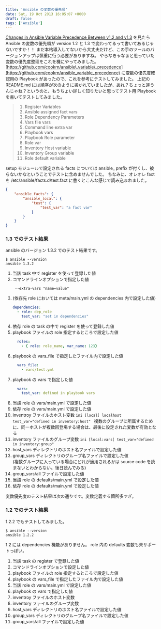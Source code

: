 ```yaml
---
title: 'Ansible の変数の優先順'
date: Sat, 19 Oct 2013 16:05:07 +0000
draft: false
tags: ['Ansible']
---
```


[Changes in Ansible Variable Precedence Between v1.2 and v1.3](http://blog.gridkick.com/post/63665128174/changes-in-ansible-variable-precedence-between-v1-2-and) を見たら Ansible の変数の優先順が version 1.2 と 1.3 で変わってるって書いてあるじゃないですか！！ まだ本格導入してないから大丈夫だけど、この手のツールのバージョンアップは慎重に行う必要がありますね。 やらなきゃなぁと思っていた変数の優先度整理をこれを機にやってみました。 [https://github.com/cookrn/ansible\_variable\_precedence](https://github.com/cookrn/ansible_variable_precedence) に変数の優先度確認用の Playbook があったので、これを参考にテストしてみました。 上記の README.md には順序が次のように書かれていましたが、あれ？ちょっと違うんじゃね？というのと、もうちょい詳しく知りたいと思ってテスト用 Playbook を書いてテストしてみました。

> 1.  Register Variables
> 2.  Ansible assigned fact vars
> 3.  Role Dependency Parameters
> 4.  Vars file vars
> 5.  Command line extra var
> 6.  Playbook vars
> 7.  Playbook Role parameter
> 8.  Role var
> 9.  Inventory Host variable
> 10.  Inventory Group variable
> 11.  Role default variable

setup モジュールで設定される facts については ansible\_ prefix が付くし、被らないかなということでテストに含めませんでした。 ちなみに、オレオレ fact を /etc/ansible/facts.d/test.fact に書くとこんな感じで読み込まれました。

```json
{
    "ansible_facts": {
        "ansible_local": {
            "test": {
                "test_var": "a fact var"
            }
        }
    }
}
```

### 1.3 でのテスト結果

ansible のバージョン 1.3.2 でのテスト結果です。

```
$ ansible --version
ansible 1.3.2
```

1.  当該 task 中で register を使って登録した値
2.  コマンドラインオプションで指定した値
    ```
     --extra-vars "name=value"
    ```
3.  (依存先 role においては meta/main.yml の dependencies 内で設定した値)
    ```yaml
    dependencies:
      - role: dep_role
        test_var: "set in dependencies"
    ```
4.  依存 role の task の中で register を使って登録した値
5.  playbook ファイルの role 指定するところで設定した値
    ```yaml
      roles:
        - { role: role_name, var_name: 123}
    ```
6.  playbook の vars\_file で指定したファイル内で設定した値
    ```yaml
      vars_file:
        - vars/test.yml
    ```
7.  playbook の vars で指定した値
    ```yaml
      vars:
        test_var: defined in playbook vars
    ```
8.  当該 role の vars/main.yml で設定した値
9.  依存 role の vars/main.yml で設定した値
10.  inventroy ファイルのホスト変数
    ```ini
    [local]
    localhost test_var="defined in inventory:host"
    ```
    複数のグループに所属するために、同一ホストが複数回登場する場合は、最後に設定された変数が有効となる
11.  inventory ファイルのグループ変数
    ```ini
    [local:vars]
    test_var="defined in inventory:group"
    ```
12.  host\_vars ディレクトリのホスト名ファイルで設定した値
13.  group\_vars ディレクトリのグループ名ファイルで設定した値  
    (複数グループに入っている場合にどれが適用されるかは source code を読まないとわからない。後日読んでみる)
14.  group\_vars/all ファイルで設定した値
15.  当該 role の defaults/main.yml で設定した値
16.  依存 role の defaults/main.yml で設定した値

変数優先度のテスト結果は次の通りです。変数定義する箇所多すぎ。

### 1.2 でのテスト結果

1.2.2 でもテストしてみました。

```
$ ansible --version
ansible 1.2.2
```

1.2 には dependencies 機能がありません。 role 内の defaults 変数も未サポートっぽい。

1.  当該 task の register で登録した値
2.  コマンドラインオプションで設定した値
3.  playbook ファイルの role 指定するところで設定した値
4.  playbook の vars\_file で指定したファイル内で設定した値
5.  当該 role の vars/main.yml で設定した値
6.  playbook の vars で指定した値
7.  inventroy ファイルのホスト変数
8.  inventory ファイルのグループ変数
9.  host\_vars ディレクトリのホスト名ファイルで設定した値
10.  group\_vars ディレクトリのグループ名ファイルで設定した値
11.  group\_vars/all ファイルで設定した値
